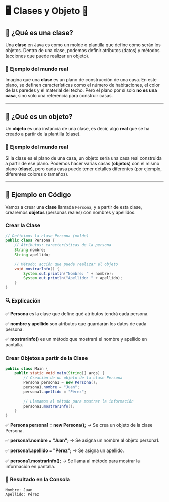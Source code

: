 # 🖥️  Clases y Objeto 🚀  

## 📌 ¿Qué es una clase?  
Una **clase** en Java es como un molde o plantilla que define cómo serán los objetos. Dentro de una clase, podemos definir atributos (datos) y métodos (acciones que puede realizar un objeto).  

### 📌 Ejemplo del mundo real  
Imagina que una **clase** es un plano de construcción de una casa. En este plano, se definen características como el número de habitaciones, el color de las paredes y el material del techo. Pero el plano por sí solo **no es una casa**, sino solo una referencia para construir casas.  

---

## 📌 ¿Qué es un objeto?  
Un **objeto** es una instancia de una clase, es decir, algo **real** que se ha creado a partir de la plantilla (clase).  

### 📌 Ejemplo del mundo real  
Si la clase es el plano de una casa, un objeto sería una casa real construida a partir de ese plano. Podemos hacer varias casas (**objetos**) con el mismo plano (**clase**), pero cada casa puede tener detalles diferentes (por ejemplo, diferentes colores o tamaños).  

---

## 📝 Ejemplo en Código  
Vamos a crear una **clase** llamada `Persona`, y a partir de esta clase, crearemos **objetos** (personas reales) con nombres y apellidos.

### Crear la Clase
```java
// Definimos la clase Persona (molde)
public class Persona {
    // Atributos: características de la persona
    String nombre;
    String apellido;
    
    // Método: acción que puede realizar el objeto
    void mostrarInfo() {
        System.out.println("Nombre: " + nombre);
        System.out.println("Apellido: " + apellido);
    }
}
```

### 🔍 Explicación

✅ **Persona** es la clase que define qué atributos tendrá cada persona.

✅ **nombre y apellido** son atributos que guardarán los datos de cada persona.

✅ **mostrarInfo()** es un método que mostrará el nombre y apellido en pantalla.

### Crear Objetos a partir de la Clase

```java
public class Main {
    public static void main(String[] args) {
        // Creación de un objeto de la clase Persona
        Persona persona1 = new Persona();
        persona1.nombre = "Juan";
        persona1.apellido = "Pérez";
        
        // Llamamos al método para mostrar la información
        persona1.mostrarInfo();
    }
}
```
✅ **Persona persona1 = new Persona();** → Se crea un objeto de la clase Persona.

✅ **persona1.nombre = "Juan";** → Se asigna un nombre al objeto persona1.

✅ **persona1.apellido = "Pérez";** → Se asigna un apellido.

✅ **persona1.mostrarInfo();** → Se llama al método para mostrar la información en pantalla.

### 📌 Resultado en la Consola

```java
Nombre: Juan
Apellido: Pérez
```
